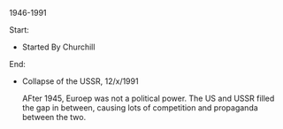 1946-1991

Start:
- Started By Churchill

End:
- Collapse of the USSR, 12/x/1991

	AFter 1945, Euroep was not a political power.
	The US and USSR filled the gap in between, causing lots of competition and propaganda between the two.